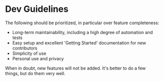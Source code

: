 # Dev Guidelines

The following should be prioritized, in particular over feature completeness:

* Long-term maintainability, including a high degree of automation and tests
* Easy setup and excellent 'Getting Started' documentation for new contributors
* Simplicity of use
* Personal use and privacy

When in doubt, new features will not be added. It's better to do a few things,
but do them very well.
